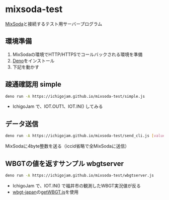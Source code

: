 # mixsoda-test
 
[MixSoda](https://mixsoda.shizentai.jp/)と接続するテスト用サーバープログラム

## 環境準備

1. MixSodaの環境でHTTP/HTTPSでコールバックされる環境を準備
2. [Deno](https://deno.land)をインストール
3. 下記を動かす

## 疎通確認用 simple

```sh
deno run -A https://ichigojam.github.io/mixsoda-test/simple.js
```
- IchigoJam で、IOT.OUT1、IOT.IN() してみる

## データ送信

```sh
deno run -A https://ichigojam.github.io/mixsoda-test/send_cli.js [value] [token] (iccid)
```
MixSodaに4byte整数を送る（iccid省略で全MixSodaに送信）

## WBGTの値を返すサンプル wbgtserver

```sh
deno run -A https://ichigojam.github.io/mixsoda-test/wbgtserver.js
```
- IchigoJam で、IOT.IN() で福井市の観測したWBGT実況値が反る
- [wbgt-japan](https://github.com/code4fukui/wbgt-japan/)の[getWBGT.js](https://github.com/code4fukui/wbgt-japan/blob/main/getWBGT.js)を使用
